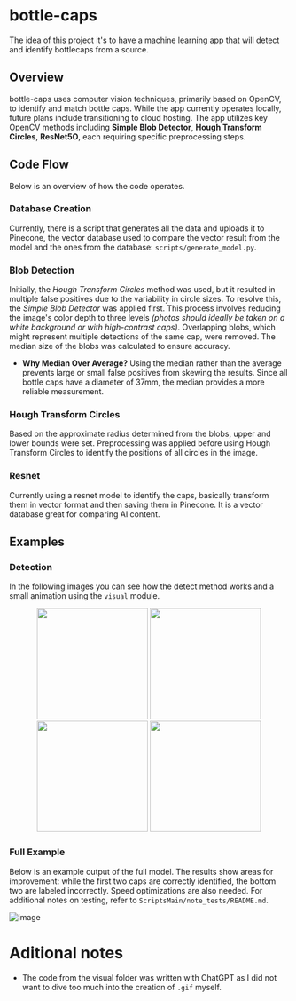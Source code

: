 # bottle-caps

The idea of this project it's to have a machine learning app that will detect and identify bottlecaps from a source.

## Overview

bottle-caps uses computer vision techniques, primarily based on OpenCV, to identify and match bottle caps. While the app currently operates locally, future plans include transitioning to cloud hosting. The app utilizes key OpenCV methods including **Simple Blob Detector**, **Hough Transform Circles**, **ResNet5O**, each requiring specific preprocessing steps.

## Code Flow

Below is an overview of how the code operates.

### Database Creation

Currently, there is a script that generates all the data and uploads it to Pinecone, the vector database used to compare the vector result from the model and the ones from the database: `scripts/generate_model.py`.

### Blob Detection

Initially, the _Hough Transform Circles_ method was used, but it resulted in multiple false positives due to the variability in circle sizes. To resolve this, the _Simple Blob Detector_ was applied first. This process involves reducing the image's color depth to three levels _(photos should ideally be taken on a white background or with high-contrast caps)_. Overlapping blobs, which might represent multiple detections of the same cap, were removed. The median size of the blobs was calculated to ensure accuracy.

- **Why Median Over Average?** Using the median rather than the average prevents large or small false positives from skewing the results. Since all bottle caps have a diameter of 37mm, the median provides a more reliable measurement.

### Hough Transform Circles

Based on the approximate radius determined from the blobs, upper and lower bounds were set. Preprocessing was applied before using Hough Transform Circles to identify the positions of all circles in the image.

### Resnet

Currently using a resnet model to identify the caps, basically transform them in vector format and then saving them in Pinecone. It is a vector database great for comparing AI content.

## Examples

### Detection

In the following images you can see how the detect method works and a small animation using the `visual` module.

<p align="center">
  <img src="https://github.com/user-attachments/assets/f5c6f3d3-348b-421b-9fcc-b9d8bd5354fb" width="200" />
  <img src="https://github.com/user-attachments/assets/c76a0694-b93e-405a-bb97-62de10ad9b26" width="200" />
  <img src="https://github.com/user-attachments/assets/5cef7d52-1785-4f36-aaac-e2213f0271b0" width="200" />
  <img src="https://github.com/user-attachments/assets/65d7d827-dc37-469c-8a43-fda371dde82b" width="200" />
</p>

### Full Example

Below is an example output of the full model. The results show areas for improvement: while the first two caps are correctly identified, the bottom two are labeled incorrectly. Speed optimizations are also needed. For additional notes on testing, refer to `ScriptsMain/note_tests/README.md`.

![image](https://user-images.githubusercontent.com/51784809/232329262-603f6ff8-a1df-423a-bb16-22454085e084.png)

# Aditional notes

- The code from the visual folder was written with ChatGPT as I did not want to dive too much into the creation of `.gif` myself.